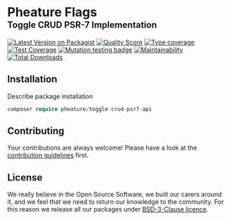 # Pheature Flags <br><sub><sup>Toggle CRUD PSR-7 Implementation</sup></sub>

[![Latest Version on Packagist][ico-version]][link-packagist]
[![Quality Score][ico-code-quality]][link-code-quality]
[![Type coverage][ico-psalm]][link-psalm]
[![Test Coverage][ico-coverage]][link-coverage]
[![Mutation testing badge][ico-mutant]][link-mutant]
[![Maintainability][ico-mantain]][link-mantain]
[![Total Downloads][ico-downloads]][link-downloads]

## Installation

Describe package installation

```php
composer require pheature/toggle-crud-psr7-api
```

## Contributing

Your contributions are always welcome! Please have a look at the [contribution guidelines](./CONTRIBUTING.md) first.

## License

We really believe in the Open Source Software, we built our carers around it, and we feel that we need to return our
knowledge to the community. For this reason we release all our packages under [BSD-3-Clause licence](./LICENSE.md). 

[ico-version]: https://img.shields.io/packagist/v/pheature/toggle-crud-psr7-api.svg?style=flat-square
[link-packagist]: https://packagist.org/packages/pheature/toggle-crud-psr7-api
[ico-code-quality]: https://img.shields.io/scrutinizer/g/pheature-flags/toggle-crud-psr7-api.svg?style=flat-square
[link-code-quality]: https://scrutinizer-ci.com/g/pheature-flags/toggle-crud-psr7-api/badges/coverage.png?b=1.0.x
[ico-coverage]: https://codecov.io/gh/pheature-flags/toggle-crud-psr7-api/branch/1.0.x/graph/badge.svg?token=DTQIQUZ106
[link-coverage]: https://codecov.io/gh/pheature-flags/toggle-crud-psr7-api
[ico-psalm]: https://shepherd.dev/github/pheature-flags/toggle-crud-psr7-api/coverage.svg
[link-psalm]: https://shepherd.dev/github/pheature-flags/toggle-crud-psr7-api
[link-mantain]: https://codeclimate.com/github/pheature-flags/toggle-crud-psr7-api/maintainability
[ico-mantain]: https://api.codeclimate.com/v1/badges/b84c8311c7533228b018/maintainability
[ico-downloads]: https://img.shields.io/packagist/dt/pheature/toggle-crud-psr7-api.svg?style=flat-square
[link-downloads]: https://packagist.org/packages/pheature/toggle-crud-psr7-api
[ico-mutant]: https://img.shields.io/endpoint?style=flat&url=https%3A%2F%2Fbadge-api.stryker-mutator.io%2Fgithub.com%2Fpheature-flags%2Ftoggle-crud-psr-7-api%2F1.0.x
[link-mutant]: https://dashboard.stryker-mutator.io/reports/github.com/pheature-flags/toggle-crud-psr-7-api/1.0.x
